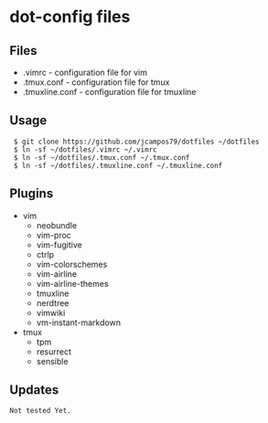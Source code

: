 # dot-config files 

Files
--------
- .vimrc - configuration file for vim
- .tmux.conf - configuration file for tmux
- .tmuxline.conf - configuration file for tmuxline


Usage
---------

     $ git clone https://github.com/jcampos79/dotfiles ~/dotfiles
     $ ln -sf ~/dotfiles/.vimrc ~/.vimrc
     $ ln -sf ~/dotfiles/.tmux.conf ~/.tmux.conf
     $ ln -sf ~/dotfiles/.tmuxline.conf ~/.tmuxline.conf




Plugins
---------
- vim
	* neobundle
	* vim-proc
    * vim-fugitive
    * ctrlp
    * vim-colorschemes
    * vim-airline
    * vim-airline-themes
    * tmuxline
    * nerdtree
    * vimwiki
    * vm-instant-markdown
- tmux
	* tpm
	* resurrect
	* sensible


Updates
---------
    Not tested Yet.
